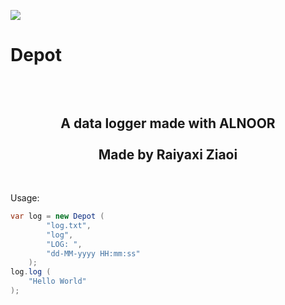 <img src="https://i.imgur.com/lRzzpEU.png"></img>

# Depot

<div align="center"><h2><br/><br/>
    A data logger made with ALNOOR<br/><br/>Made by Raiyaxi Ziaoi
</h2></div>
<br>

Usage:

```java
var log = new Depot (
        "log.txt",
        "log",
        "LOG: ",
        "dd-MM-yyyy HH:mm:ss"
    );
log.log (
    "Hello World"
);
```
